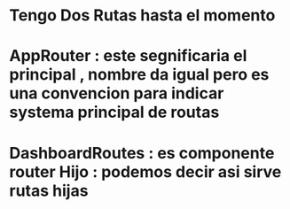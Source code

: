 # Tengo Dos Rutas hasta el momento 
# AppRouter : este segnificaria el principal , nombre da igual pero es una convencion para indicar systema principal de routas

# DashboardRoutes : es componente router Hijo : podemos decir asi sirve rutas hijas
